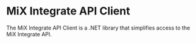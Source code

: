 MiX Integrate API Client
========================

The MiX Integrate API Client is a .NET library that simplifies access to the MiX Integrate API.

